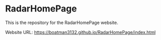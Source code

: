 # RadarHomePage

This is the repository for the RadarHomePage website.

Website URL: https://boatman3132.github.io/RadarHomePage/index.html
